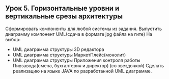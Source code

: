 ## Урок 5. Горизонтальные уровни и вертикальные срезы архитектуры
Сформировать компоненты для любой системы из задания. Выпустить диаграмму компонент UML(сдача в формате jpg файла на гите)
На выбор:
- UML диаграмма структуры 3D редактора
- UML диаграмма структуры МаркетПлейс(монолит)
- UML диаграмма структуры Приложения контроля работы Пивзавода(смена, бухгалтерия и директор)
(со звездочкой) Сделать реализацию на языке JAVA по разработанной UML диаграмме.